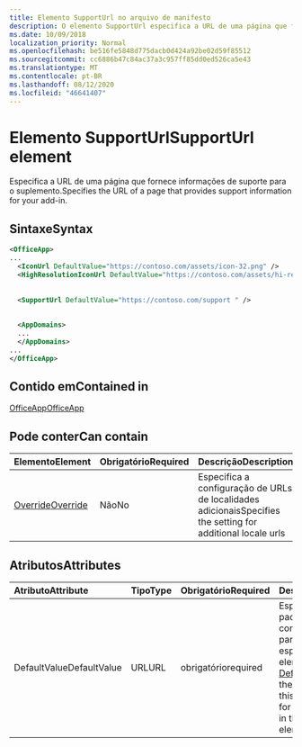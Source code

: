 ```yaml
---
title: Elemento SupportUrl no arquivo de manifesto
description: O elemento SupportUrl especifica a URL de uma página que fornece informações de suporte para o suplemento.
ms.date: 10/09/2018
localization_priority: Normal
ms.openlocfilehash: be516fe5848d775dacb0d424a92be02d59f85512
ms.sourcegitcommit: cc6886b47c84ac37a3c957ff85dd0ed526ca5e43
ms.translationtype: MT
ms.contentlocale: pt-BR
ms.lasthandoff: 08/12/2020
ms.locfileid: "46641407"
---
```

# <a name="supporturl-element"></a><span data-ttu-id="8b6e1-103">Elemento SupportUrl</span><span class="sxs-lookup"><span data-stu-id="8b6e1-103">SupportUrl element</span></span>

<span data-ttu-id="8b6e1-104">Especifica a URL de uma página que fornece informações de suporte para o suplemento.</span><span class="sxs-lookup"><span data-stu-id="8b6e1-104">Specifies the URL of a page that provides support information for your add-in.</span></span>

## <a name="syntax"></a><span data-ttu-id="8b6e1-105">Sintaxe</span><span class="sxs-lookup"><span data-stu-id="8b6e1-105">Syntax</span></span>

```XML
<OfficeApp>
...
  <IconUrl DefaultValue="https://contoso.com/assets/icon-32.png" />
  <HighResolutionIconUrl DefaultValue="https://contoso.com/assets/hi-res-icon.png"/>
  
  
  <SupportUrl DefaultValue="https://contoso.com/support " />
  
  
  <AppDomains>
  ...
  </AppDomains>
...
</OfficeApp>
```

## <a name="contained-in"></a><span data-ttu-id="8b6e1-106">Contido em</span><span class="sxs-lookup"><span data-stu-id="8b6e1-106">Contained in</span></span>

[<span data-ttu-id="8b6e1-107">OfficeApp</span><span class="sxs-lookup"><span data-stu-id="8b6e1-107">OfficeApp</span></span>](officeapp.md)

## <a name="can-contain"></a><span data-ttu-id="8b6e1-108">Pode conter</span><span class="sxs-lookup"><span data-stu-id="8b6e1-108">Can contain</span></span>

|  <span data-ttu-id="8b6e1-109">Elemento</span><span class="sxs-lookup"><span data-stu-id="8b6e1-109">Element</span></span> | <span data-ttu-id="8b6e1-110">Obrigatório</span><span class="sxs-lookup"><span data-stu-id="8b6e1-110">Required</span></span> | <span data-ttu-id="8b6e1-111">Descrição</span><span class="sxs-lookup"><span data-stu-id="8b6e1-111">Description</span></span>  |
|:-----|:-----|:-----|
|  [<span data-ttu-id="8b6e1-112">Override</span><span class="sxs-lookup"><span data-stu-id="8b6e1-112">Override</span></span>](override.md)   | <span data-ttu-id="8b6e1-113">Não</span><span class="sxs-lookup"><span data-stu-id="8b6e1-113">No</span></span> | <span data-ttu-id="8b6e1-114">Especifica a configuração de URLs de localidades adicionais</span><span class="sxs-lookup"><span data-stu-id="8b6e1-114">Specifies the setting for additional locale urls</span></span> |

## <a name="attributes"></a><span data-ttu-id="8b6e1-115">Atributos</span><span class="sxs-lookup"><span data-stu-id="8b6e1-115">Attributes</span></span>

|<span data-ttu-id="8b6e1-116">Atributo</span><span class="sxs-lookup"><span data-stu-id="8b6e1-116">Attribute</span></span>|<span data-ttu-id="8b6e1-117">Tipo</span><span class="sxs-lookup"><span data-stu-id="8b6e1-117">Type</span></span>|<span data-ttu-id="8b6e1-118">Obrigatório</span><span class="sxs-lookup"><span data-stu-id="8b6e1-118">Required</span></span>|<span data-ttu-id="8b6e1-119">Descrição</span><span class="sxs-lookup"><span data-stu-id="8b6e1-119">Description</span></span>|
|:-----|:-----|:-----|:-----|
|<span data-ttu-id="8b6e1-120">DefaultValue</span><span class="sxs-lookup"><span data-stu-id="8b6e1-120">DefaultValue</span></span>|<span data-ttu-id="8b6e1-121">URL</span><span class="sxs-lookup"><span data-stu-id="8b6e1-121">URL</span></span>|<span data-ttu-id="8b6e1-122">obrigatório</span><span class="sxs-lookup"><span data-stu-id="8b6e1-122">required</span></span>|<span data-ttu-id="8b6e1-123">Especifica o valor padrão para essa configuração, expresso para a localidade especificada no elemento [DefaultLocale](defaultlocale.md).</span><span class="sxs-lookup"><span data-stu-id="8b6e1-123">Specifies the default value for this setting, expressed for the locale specified in the [DefaultLocale](defaultlocale.md) element.</span></span>|
